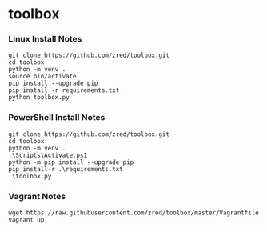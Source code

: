 # toolbox

### Linux Install Notes
```
git clone https://github.com/zred/toolbox.git
cd toolbox
python -m venv .
source bin/activate
pip install --upgrade pip
pip install -r requirements.txt
python toolbox.py
```

### PowerShell Install Notes
```
git clone https://github.com/zred/toolbox.git
cd toolbox
python -m venv .
.\Scripts\Activate.ps1
python -m pip install --upgrade pip
pip install-r .\requirements.txt
.\toolbox.py
```

### Vagrant Notes
```
wget https://raw.githubusercontent.com/zred/toolbox/master/Vagrantfile
vagrant up
```
